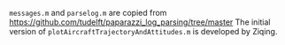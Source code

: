 `messages.m` and `parselog.m` are copied from https://github.com/tudelft/paparazzi_log_parsing/tree/master
The initial version of `plotAircraftTrajectoryAndAttitudes.m` is developed by Ziqing.
